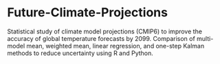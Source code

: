 # Future-Climate-Projections
Statistical study of climate model projections (CMIP6) to improve the accuracy of global temperature forecasts by 2099. Comparison of multi-model mean, weighted mean, linear regression, and one-step Kalman methods to reduce uncertainty using R and Python.
